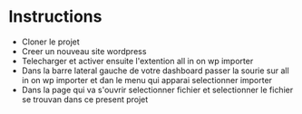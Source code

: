 
<h1>Instructions</h1>
<ul>
<li>Cloner le projet</li>
<li>Creer un nouveau site wordpress</li>
<li>Telecharger et activer ensuite l'extention all in on wp importer</li>
<li>Dans la barre lateral gauche de votre dashboard passer la sourie sur all in on wp importer et dan le menu qui apparai selectionner importer</li>
<li>Dans la page qui va s'ouvrir selectionner fichier et selectionner le fichier se trouvan dans ce present projet</li>
</ul>

